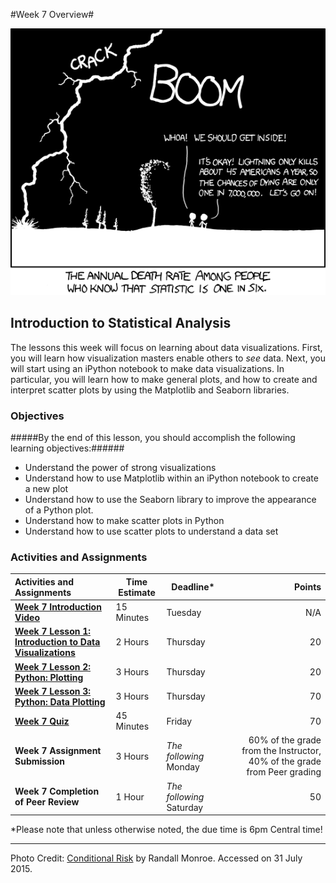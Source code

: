 #Week 7 Overview#

![conditional_risk comic from XKCD](images/conditional_risk.png)
## Introduction to Statistical Analysis ##

The lessons this week will focus on learning about data visualizations.
First, you will learn how visualization masters enable others to _see_
data. Next, you will start using an iPython notebook to make data
visualizations. In particular, you will learn how to make general plots,
and how to create and interpret scatter plots by using the Matplotlib 
and Seaborn libraries.

### Objectives ###

#####By the end of this lesson, you should accomplish the following learning objectives:######

- Understand the power of strong visualizations
- Understand how to use Matplotlib within an iPython notebook to create a new plot
- Understand how to use the Seaborn library to improve the appearance of a Python plot.
- Understand how to make scatter plots in Python
- Understand how to use scatter plots to understand a data set


### Activities and Assignments ###

|Activities and Assignments | Time Estimate | Deadline* | Points|
|:------| -----|-------|----------:|
|**[Week 7 Introduction Video][w7v]**|15 Minutes|Tuesday|N/A|
|**[Week 7 Lesson 1: Introduction to Data Visualizations](lesson1.md)**| 2 Hours |Thursday| 20|
|**[Week 7 Lesson 2: Python: Plotting](lesson2.md)**| 3 Hours | Thursday | 20 |
|**[Week 7 Lesson 3: Python: Data Plotting](lesson3.md)**| 3 Hours | Thursday| 70 |
|**[Week 7 Quiz][w7q]**| 45 Minutes | Friday | 70|
|**Week 7 Assignment Submission**| 3 Hours | *The following* Monday | 60% of the grade from the Instructor, 40% of the grade from Peer grading | 
|**Week 7 Completion of Peer Review**| 1 Hour | *The following* Saturday | 50 | 


*Please note that unless otherwise noted, the due time is 6pm Central time!

----------
[w7v]: https://mediaspace.illinois.edu/media/
[w7q]: https://learn.illinois.edu/mod/quiz/

Photo Credit: [Conditional Risk](http://imgs.xkcd.com/comics/conditional_risk.png) by Randall Monroe. Accessed on 31 July 2015.
